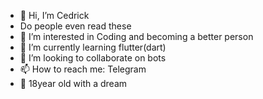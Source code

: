 - 👋 Hi, I’m Cedrick
- Do people even read these
- 👀 I’m interested in Coding and becoming a better person
- 🌱 I’m currently learning flutter(dart)
- 💞️ I’m looking to collaborate on bots
- 📫 How to reach me: Telegram
- 🎃 18year old with a dream
<!---
Cedrick-J/Cedrick-J is a ✨ special ✨ repository because its `README.md` (this file) appears on your GitHub profile.
You can click the Preview link to take a look at your changes.
--->
